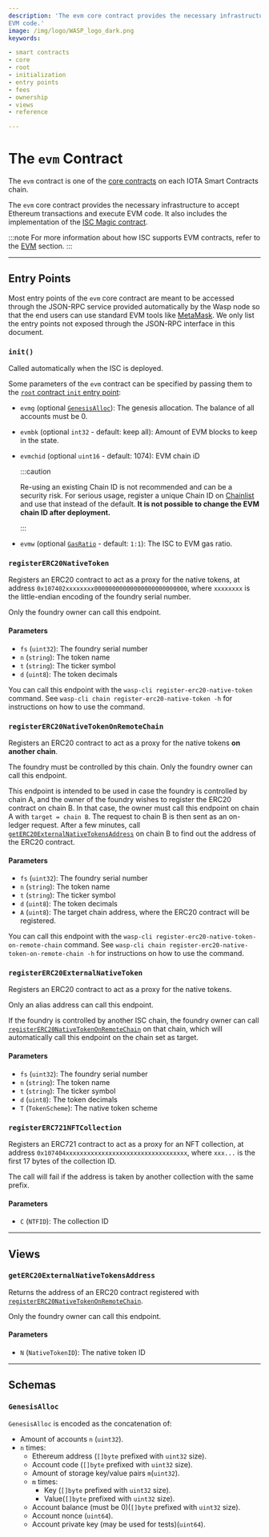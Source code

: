 ```yaml
---
description: 'The evm core contract provides the necessary infrastructure to accept Ethereum transactions and execute
EVM code.'
image: /img/logo/WASP_logo_dark.png
keywords:

- smart contracts
- core
- root
- initialization
- entry points
- fees
- ownership
- views
- reference

---
```


# The `evm` Contract

The `evm` contract is one of the [core contracts](overview.md) on each IOTA Smart Contracts chain.

The `evm` core contract provides the necessary infrastructure to accept Ethereum transactions and execute EVM code.
It also includes the implementation of the [ISC Magic contract](../../evm/magic.md).

:::note
For more information about how ISC supports EVM contracts, refer to the [EVM](../../evm/introduction.md) section.
:::

---

## Entry Points

Most entry points of the `evm` core contract are meant to be accessed through the JSON-RPC service provided
automatically by the Wasp node so that the end users can use standard EVM tools like [MetaMask](https://metamask.io/).
We only list the entry points not exposed through the JSON-RPC interface in this document.

### `init()`

Called automatically when the ISC is deployed.

Some parameters of the `evm` contract can be specified by passing them to the
[`root` contract `init` entry point](root.md#init):

- `evmg` (optional [`GenesisAlloc`](#genesisalloc)): The genesis allocation. The balance of all accounts must be 0.
- `evmbk` (optional `int32` - default: keep all): Amount of EVM blocks to keep in the state.
- `evmchid` (optional `uint16` - default: 1074): EVM chain iD

  :::caution

  Re-using an existing Chain ID is not recommended and can be a security risk. For serious usage, register a unique
  Chain ID on [Chainlist](https://chainlist.org/) and use that instead of the default. **It is not possible to change
  the EVM chain ID after deployment.**

  :::

- `evmw` (optional [`GasRatio`](#gasratio) - default: `1:1`): The ISC to EVM gas ratio.

### `registerERC20NativeToken`

Registers an ERC20 contract to act as a proxy for the native tokens, at address
`0x107402xxxxxxxx00000000000000000000000000`, where `xxxxxxxx` is the
little-endian encoding of the foundry serial number.

Only the foundry owner can call this endpoint.

#### Parameters

- `fs` (`uint32`): The foundry serial number
- `n` (`string`): The token name
- `t` (`string`): The ticker symbol
- `d` (`uint8`): The token decimals

You can call this endpoint with the `wasp-cli register-erc20-native-token` command. See
`wasp-cli chain register-erc20-native-token -h` for instructions on how to use the command.

### `registerERC20NativeTokenOnRemoteChain`

Registers an ERC20 contract to act as a proxy for the native tokens **on another
chain**.

The foundry must be controlled by this chain. Only the foundry owner can call
this endpoint.

This endpoint is intended to be used in case the foundry is controlled by chain
A, and the owner of the foundry wishes to register the ERC20 contract on chain
B. In that case, the owner must call this endpoint on chain A with `target =
chain B`. The request to chain B is then sent as an on-ledger request.
After a few minutes, call
[`getERC20ExternalNativeTokensAddress`](#geterc20externalnativetokensaddress)
on chain B to find out the address of the ERC20 contract.

#### Parameters

- `fs` (`uint32`): The foundry serial number
- `n` (`string`): The token name
- `t` (`string`): The ticker symbol
- `d` (`uint8`): The token decimals
- `A` (`uint8`): The target chain address, where the ERC20 contract will be
  registered.

You can call this endpoint with the `wasp-cli register-erc20-native-token-on-remote-chain` command. See
`wasp-cli chain register-erc20-native-token-on-remote-chain -h` for instructions on how to use the command.

### `registerERC20ExternalNativeToken`

Registers an ERC20 contract to act as a proxy for the native tokens.

Only an alias address can call this endpoint.

If the foundry is controlled by another ISC chain, the foundry owner can call
[`registerERC20NativeTokenOnRemoteChain`](#registererc20nativetokenonchain)
on that chain, which will automatically call this endpoint on the chain set as
target.

#### Parameters

- `fs` (`uint32`): The foundry serial number
- `n` (`string`): The token name
- `t` (`string`): The ticker symbol
- `d` (`uint8`): The token decimals
- `T` (`TokenScheme`): The native token scheme

### `registerERC721NFTCollection`

Registers an ERC721 contract to act as a proxy for an NFT collection, at address
`0x107404xxxxxxxxxxxxxxxxxxxxxxxxxxxxxxxxxx`, where `xxx...` is the first 17
bytes of the collection ID.

The call will fail if the address is taken by another collection with the same prefix.

#### Parameters

- `C` (`NTFID`): The collection ID

---

## Views

### `getERC20ExternalNativeTokensAddress`

Returns the address of an ERC20 contract registered with
[`registerERC20NativeTokenOnRemoteChain`](#registererc20nativetokenonchain).

Only the foundry owner can call this endpoint.

#### Parameters

- `N` (`NativeTokenID`): The native token ID

---

## Schemas

### `GenesisAlloc`

`GenesisAlloc` is encoded as the concatenation of:

- Amount of accounts `n` (`uint32`).
- `n` times:
  - Ethereum address (`[]byte` prefixed with `uint32` size).
  - Account code (`[]byte` prefixed with `uint32` size).
  - Amount of storage key/value pairs `m`(`uint32`).
  - `m` times:
    - Key (`[]byte` prefixed with `uint32` size).
    - Value(`[]byte` prefixed with `uint32` size).
  - Account balance (must be 0)(`[]byte` prefixed with `uint32` size).
  - Account nonce (`uint64`).
  - Account private key (may be used for tests)(`uint64`).
